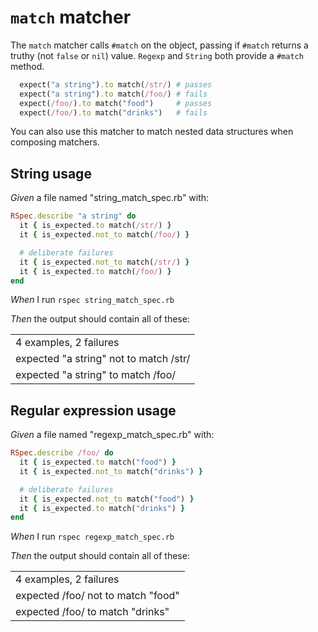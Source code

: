 # `match` matcher

The `match` matcher calls `#match` on the object, passing if `#match` returns a truthy (not
  `false` or `nil`) value. `Regexp` and `String` both provide a `#match` method.

  ```ruby
    expect("a string").to match(/str/) # passes
    expect("a string").to match(/foo/) # fails
    expect(/foo/).to match("food")     # passes
    expect(/foo/).to match("drinks")   # fails
  ```

  You can also use this matcher to match nested data structures when composing matchers.

## String usage

_Given_ a file named "string_match_spec.rb" with:

```ruby
RSpec.describe "a string" do
  it { is_expected.to match(/str/) }
  it { is_expected.not_to match(/foo/) }

  # deliberate failures
  it { is_expected.not_to match(/str/) }
  it { is_expected.to match(/foo/) }
end
```

_When_ I run `rspec string_match_spec.rb`

_Then_ the output should contain all of these:

|                                        |
|----------------------------------------|
| 4 examples, 2 failures                 |
| expected "a string" not to match /str/ |
| expected "a string" to match /foo/     |

## Regular expression usage

_Given_ a file named "regexp_match_spec.rb" with:

```ruby
RSpec.describe /foo/ do
  it { is_expected.to match("food") }
  it { is_expected.not_to match("drinks") }

  # deliberate failures
  it { is_expected.not_to match("food") }
  it { is_expected.to match("drinks") }
end
```

_When_ I run `rspec regexp_match_spec.rb`

_Then_ the output should contain all of these:

|                                    |
|------------------------------------|
| 4 examples, 2 failures             |
| expected /foo/ not to match "food" |
| expected /foo/ to match "drinks"   |
